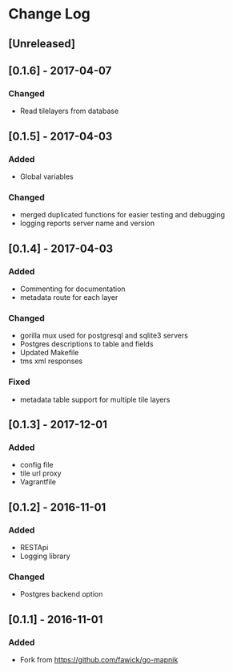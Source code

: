 Change Log
=========

## [Unreleased]


## [0.1.6] - 2017-04-07
### Changed
 - Read tilelayers from database


## [0.1.5] - 2017-04-03
### Added
 - Global variables
### Changed
 - merged duplicated functions for easier testing and debugging
 - logging reports server name and version

## [0.1.4] - 2017-04-03
### Added
 - Commenting for documentation
 - metadata route for each layer
### Changed
 - gorilla mux used for postgresql and sqlite3 servers
 - Postgres descriptions to table and fields
 - Updated Makefile
 - tms xml responses
### Fixed
 - metadata table support for multiple tile layers

## [0.1.3] - 2017-12-01
### Added
 - config file
 - tile url proxy
 - Vagrantfile

## [0.1.2] - 2016-11-01
### Added
 - RESTApi
 - Logging library
### Changed
 - Postgres backend option

## [0.1.1] - 2016-11-01
### Added
 - Fork from https://github.com/fawick/go-mapnik
